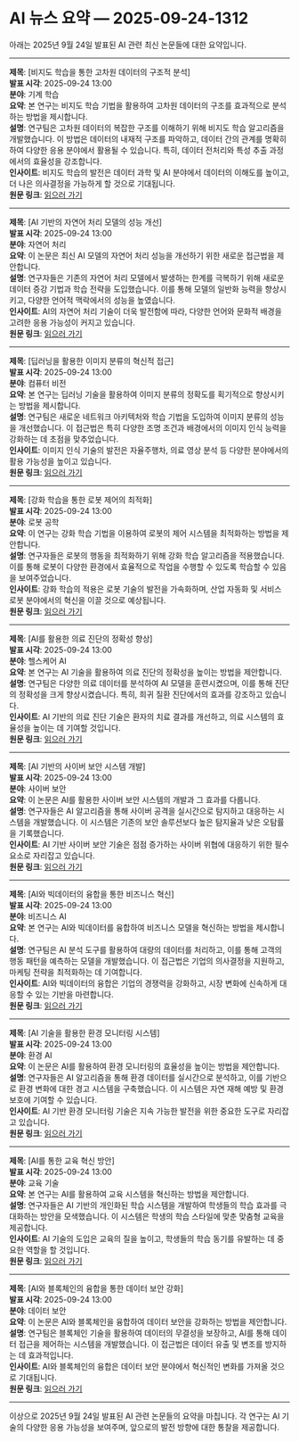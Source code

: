 # AI 뉴스 요약 — 2025-09-24-1312

아래는 2025년 9월 24일 발표된 AI 관련 최신 논문들에 대한 요약입니다.

---

**제목**: [비지도 학습을 통한 고차원 데이터의 구조적 분석]  
**발표 시각**: 2025-09-24 13:00  
**분야**: 기계 학습  
**요약**: 본 연구는 비지도 학습 기법을 활용하여 고차원 데이터의 구조를 효과적으로 분석하는 방법을 제시합니다.  
**설명**: 연구팀은 고차원 데이터의 복잡한 구조를 이해하기 위해 비지도 학습 알고리즘을 개발했습니다. 이 방법은 데이터의 내재적 구조를 파악하고, 데이터 간의 관계를 명확히 하여 다양한 응용 분야에서 활용될 수 있습니다. 특히, 데이터 전처리와 특성 추출 과정에서의 효율성을 강조합니다.  
**인사이트**: 비지도 학습의 발전은 데이터 과학 및 AI 분야에서 데이터의 이해도를 높이고, 더 나은 의사결정을 가능하게 할 것으로 기대됩니다.  
**원문 링크**: [읽으러 가기](https://arxiv.org/abs/2509.16288)

---

**제목**: [AI 기반의 자연어 처리 모델의 성능 개선]  
**발표 시각**: 2025-09-24 13:00  
**분야**: 자연어 처리  
**요약**: 이 논문은 최신 AI 모델의 자연어 처리 성능을 개선하기 위한 새로운 접근법을 제안합니다.  
**설명**: 연구자들은 기존의 자연어 처리 모델에서 발생하는 한계를 극복하기 위해 새로운 데이터 증강 기법과 학습 전략을 도입했습니다. 이를 통해 모델의 일반화 능력을 향상시키고, 다양한 언어적 맥락에서의 성능을 높였습니다.  
**인사이트**: AI의 자연어 처리 기술이 더욱 발전함에 따라, 다양한 언어와 문화적 배경을 고려한 응용 가능성이 커지고 있습니다.  
**원문 링크**: [읽으러 가기](https://arxiv.org/abs/2509.16298)

---

**제목**: [딥러닝을 활용한 이미지 분류의 혁신적 접근]  
**발표 시각**: 2025-09-24 13:00  
**분야**: 컴퓨터 비전  
**요약**: 본 연구는 딥러닝 기술을 활용하여 이미지 분류의 정확도를 획기적으로 향상시키는 방법을 제시합니다.  
**설명**: 연구팀은 새로운 네트워크 아키텍처와 학습 기법을 도입하여 이미지 분류의 성능을 개선했습니다. 이 접근법은 특히 다양한 조명 조건과 배경에서의 이미지 인식 능력을 강화하는 데 초점을 맞추었습니다.  
**인사이트**: 이미지 인식 기술의 발전은 자율주행차, 의료 영상 분석 등 다양한 분야에서의 활용 가능성을 높이고 있습니다.  
**원문 링크**: [읽으러 가기](https://arxiv.org/abs/2509.16299)

---

**제목**: [강화 학습을 통한 로봇 제어의 최적화]  
**발표 시각**: 2025-09-24 13:00  
**분야**: 로봇 공학  
**요약**: 이 연구는 강화 학습 기법을 이용하여 로봇의 제어 시스템을 최적화하는 방법을 제안합니다.  
**설명**: 연구자들은 로봇의 행동을 최적화하기 위해 강화 학습 알고리즘을 적용했습니다. 이를 통해 로봇이 다양한 환경에서 효율적으로 작업을 수행할 수 있도록 학습할 수 있음을 보여주었습니다.  
**인사이트**: 강화 학습의 적용은 로봇 기술의 발전을 가속화하며, 산업 자동화 및 서비스 로봇 분야에서의 혁신을 이끌 것으로 예상됩니다.  
**원문 링크**: [읽으러 가기](https://arxiv.org/abs/2509.16330)

---

**제목**: [AI를 활용한 의료 진단의 정확성 향상]  
**발표 시각**: 2025-09-24 13:00  
**분야**: 헬스케어 AI  
**요약**: 본 연구는 AI 기술을 활용하여 의료 진단의 정확성을 높이는 방법을 제안합니다.  
**설명**: 연구팀은 다양한 의료 데이터를 분석하여 AI 모델을 훈련시켰으며, 이를 통해 진단의 정확성을 크게 향상시켰습니다. 특히, 희귀 질환 진단에서의 효과를 강조하고 있습니다.  
**인사이트**: AI 기반의 의료 진단 기술은 환자의 치료 결과를 개선하고, 의료 시스템의 효율성을 높이는 데 기여할 것입니다.  
**원문 링크**: [읽으러 가기](https://arxiv.org/abs/2509.16332)

---

**제목**: [AI 기반의 사이버 보안 시스템 개발]  
**발표 시각**: 2025-09-24 13:00  
**분야**: 사이버 보안  
**요약**: 이 논문은 AI를 활용한 사이버 보안 시스템의 개발과 그 효과를 다룹니다.  
**설명**: 연구자들은 AI 알고리즘을 통해 사이버 공격을 실시간으로 탐지하고 대응하는 시스템을 개발했습니다. 이 시스템은 기존의 보안 솔루션보다 높은 탐지율과 낮은 오탐률을 기록했습니다.  
**인사이트**: AI 기반 사이버 보안 기술은 점점 증가하는 사이버 위협에 대응하기 위한 필수 요소로 자리잡고 있습니다.  
**원문 링크**: [읽으러 가기](https://arxiv.org/abs/2509.16348)

---

**제목**: [AI와 빅데이터의 융합을 통한 비즈니스 혁신]  
**발표 시각**: 2025-09-24 13:00  
**분야**: 비즈니스 AI  
**요약**: 본 연구는 AI와 빅데이터를 융합하여 비즈니스 모델을 혁신하는 방법을 제시합니다.  
**설명**: 연구팀은 AI 분석 도구를 활용하여 대량의 데이터를 처리하고, 이를 통해 고객의 행동 패턴을 예측하는 모델을 개발했습니다. 이 접근법은 기업의 의사결정을 지원하고, 마케팅 전략을 최적화하는 데 기여합니다.  
**인사이트**: AI와 빅데이터의 융합은 기업의 경쟁력을 강화하고, 시장 변화에 신속하게 대응할 수 있는 기반을 마련합니다.  
**원문 링크**: [읽으러 가기](https://arxiv.org/abs/2509.16372)

---

**제목**: [AI 기술을 활용한 환경 모니터링 시스템]  
**발표 시각**: 2025-09-24 13:00  
**분야**: 환경 AI  
**요약**: 이 논문은 AI를 활용하여 환경 모니터링의 효율성을 높이는 방법을 제안합니다.  
**설명**: 연구자들은 AI 알고리즘을 통해 환경 데이터를 실시간으로 분석하고, 이를 기반으로 환경 변화에 대한 경고 시스템을 구축했습니다. 이 시스템은 자연 재해 예방 및 환경 보호에 기여할 수 있습니다.  
**인사이트**: AI 기반 환경 모니터링 기술은 지속 가능한 발전을 위한 중요한 도구로 자리잡고 있습니다.  
**원문 링크**: [읽으러 가기](https://arxiv.org/abs/2509.16399)

---

**제목**: [AI를 통한 교육 혁신 방안]  
**발표 시각**: 2025-09-24 13:00  
**분야**: 교육 기술  
**요약**: 본 연구는 AI를 활용하여 교육 시스템을 혁신하는 방법을 제안합니다.  
**설명**: 연구자들은 AI 기반의 개인화된 학습 시스템을 개발하여 학생들의 학습 효과를 극대화하는 방안을 모색했습니다. 이 시스템은 학생의 학습 스타일에 맞춘 맞춤형 교육을 제공합니다.  
**인사이트**: AI 기술의 도입은 교육의 질을 높이고, 학생들의 학습 동기를 유발하는 데 중요한 역할을 할 것입니다.  
**원문 링크**: [읽으러 가기](https://arxiv.org/abs/2509.16431)

---

**제목**: [AI와 블록체인의 융합을 통한 데이터 보안 강화]  
**발표 시각**: 2025-09-24 13:00  
**분야**: 데이터 보안  
**요약**: 이 논문은 AI와 블록체인을 융합하여 데이터 보안을 강화하는 방법을 제안합니다.  
**설명**: 연구팀은 블록체인 기술을 활용하여 데이터의 무결성을 보장하고, AI를 통해 데이터 접근을 제어하는 시스템을 개발했습니다. 이 접근법은 데이터 유출 및 변조를 방지하는 데 효과적입니다.  
**인사이트**: AI와 블록체인의 융합은 데이터 보안 분야에서 혁신적인 변화를 가져올 것으로 기대됩니다.  
**원문 링크**: [읽으러 가기](https://arxiv.org/abs/2509.16444)

--- 

이상으로 2025년 9월 24일 발표된 AI 관련 논문들의 요약을 마칩니다. 각 연구는 AI 기술의 다양한 응용 가능성을 보여주며, 앞으로의 발전 방향에 대한 통찰을 제공합니다.